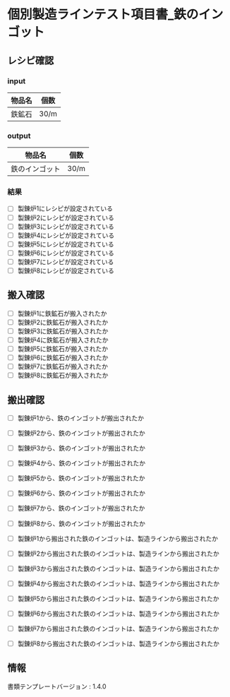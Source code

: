 # 個別製造ラインテスト項目書_鉄のインゴット

## レシピ確認
### input
|物品名|個数|
|---|---|
|鉄鉱石|30/m|

### output
|物品名|個数|
|---|---|
|鉄のインゴット|30/m|


### 結果
- [ ] 製錬炉1にレシピが設定されている
- [ ] 製錬炉2にレシピが設定されている
- [ ] 製錬炉3にレシピが設定されている
- [ ] 製錬炉4にレシピが設定されている
- [ ] 製錬炉5にレシピが設定されている
- [ ] 製錬炉6にレシピが設定されている
- [ ] 製錬炉7にレシピが設定されている
- [ ] 製錬炉8にレシピが設定されている

## 搬入確認
- [ ] 製錬炉1に鉄鉱石が搬入されたか
- [ ] 製錬炉2に鉄鉱石が搬入されたか
- [ ] 製錬炉3に鉄鉱石が搬入されたか
- [ ] 製錬炉4に鉄鉱石が搬入されたか
- [ ] 製錬炉5に鉄鉱石が搬入されたか
- [ ] 製錬炉6に鉄鉱石が搬入されたか
- [ ] 製錬炉7に鉄鉱石が搬入されたか
- [ ] 製錬炉8に鉄鉱石が搬入されたか

## 搬出確認
- [ ] 製錬炉1から、鉄のインゴットが搬出されたか
- [ ] 製錬炉2から、鉄のインゴットが搬出されたか
- [ ] 製錬炉3から、鉄のインゴットが搬出されたか
- [ ] 製錬炉4から、鉄のインゴットが搬出されたか
- [ ] 製錬炉5から、鉄のインゴットが搬出されたか
- [ ] 製錬炉6から、鉄のインゴットが搬出されたか
- [ ] 製錬炉7から、鉄のインゴットが搬出されたか
- [ ] 製錬炉8から、鉄のインゴットが搬出されたか
- [ ] 製錬炉1から搬出された鉄のインゴットは、製造ラインから搬出されたか
- [ ] 製錬炉2から搬出された鉄のインゴットは、製造ラインから搬出されたか
- [ ] 製錬炉3から搬出された鉄のインゴットは、製造ラインから搬出されたか
- [ ] 製錬炉4から搬出された鉄のインゴットは、製造ラインから搬出されたか
- [ ] 製錬炉5から搬出された鉄のインゴットは、製造ラインから搬出されたか
- [ ] 製錬炉6から搬出された鉄のインゴットは、製造ラインから搬出されたか
- [ ] 製錬炉7から搬出された鉄のインゴットは、製造ラインから搬出されたか
- [ ] 製錬炉8から搬出された鉄のインゴットは、製造ラインから搬出されたか


## 情報
書類テンプレートバージョン : 1.4.0
